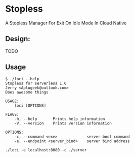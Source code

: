 # Stopless
A Stopless Manager For Exit On Idle Mode In Cloud Native

## Design:

TODO

## Usage
```
$ ./loci --help
Stopless for serverless 1.0
Jerry <Aplugeek@outlook.com>
Does awesome things

USAGE:
    loci [OPTIONS]

FLAGS:
    -h, --help       Prints help information
    -V, --version    Prints version information

OPTIONS:
    -c, --command <exe>             server boot command
    -e, --endpoint <server_bind>    server bind address

```
```
./loci -e localhost:8080 -c ./server
```
